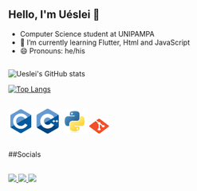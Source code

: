 ## Hello, I'm Uéslei  👋

- Computer Science student at UNIPAMPA
- 🌱 I’m currently learning Flutter, Html and JavaScript
- 😄 Pronouns: he/his
##
![Ueslei's GitHub stats](https://github-readme-stats.vercel.app/api?username=Uesleib&show_icons=true&theme=tokyonight)

[![Top Langs](https://github-readme-stats.vercel.app/api/top-langs/?username=Uesleib&layout=compact)](https://github.com/anuraghazra/github-readme-stats)

<div style="display: inline_block"><br/>
  <img aling="center" alt="C" height="50" width="50" src="https://github.com/devicons/devicon/blob/master/icons/c/c-original.svg" />
  <img aling="center" alt="CPP" height="50" width="50" src="https://github.com/devicons/devicon/blob/master/icons/cplusplus/cplusplus-original.svg" />
  <img aling="center" alt="Python" height="50" width="50" src="https://github.com/devicons/devicon/blob/master/icons/python/python-original.svg" />
  <img allign="center" alt="Git" height="30" width="40" src="https://github.com/devicons/devicon/blob/master/icons/git/git-original.svg"/>
  
<div/>

##
##Socials
<div style="display: inline_block"><br/>
    <a href="https://www.linkedin.com/in/uesleibbrandt">
      <img src="https://img.shields.io/badge/LinkedIn-0077B5?style=for-the-badge&logo=linkedin&logoColor=white" />
  <a/>
    <a href="mailto:uesleibb@gmail.com">
      <img src="https://img.shields.io/badge/Gmail-D14836?style=for-the-badge&logo=gmail&logoColor=white" />
  <a/>
  <a href="https://www.codewars.com/users/Uesleib">
      <img src="https://img.shields.io/badge/Codewars-B1361E?style=for-the-badge&logo=Codewars&logoColor=white" />
  <a/>

<div/>

